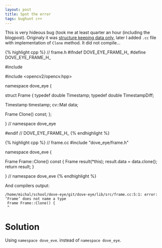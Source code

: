 ```yaml
---
layout: post
title: Spot the error
tags: bughunt c++
---
```


This is very hideous bug (took me at least quarter an hour (including the
blogpost). Originaly it was [structure keeping data
only](http://en.wikipedia.org/wiki/Anemic_domain_model), later I added `.cc`
file with implementation of `Clone` method. It did not compile...

{% highlight cpp %}
// frame.h
#ifndef DOVE_EYE_FRAME_H_
#define DOVE_EYE_FRAME_H_

#include <cstdint>

#include <opencv2/opencv.hpp>

namespace dove_eye {

struct Frame {
  typedef double Timestamp;
  typedef double TimestampDiff;

  Timestamp timestamp;
  cv::Mat data;

  Frame Clone() const;
};

} // namespace dove_eye

#endif // DOVE_EYE_FRAME_H_
{% endhighlight %}

{% highlight cpp %}
// frame.cc
#include "dove_eye/frame.h"

namespace dove_eve {

Frame Frame::Clone() const {
  Frame result(*this);
  result.data = data.clone();
  return result;
}

} // namespace dove_eve
{% endhighlight %}


And compilers output:

    /home/michal/school/dove-eye/git/dove-eye/lib/src/frame.cc:5:1: error: ‘Frame’ does not name a type
     Frame Frame::Clone() {
     ^

# Solution

Using `namespace dove_eve`. instead of `namespace dove_eye`.


